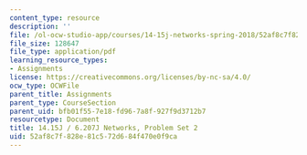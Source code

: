 ```yaml
---
content_type: resource
description: ''
file: /ol-ocw-studio-app/courses/14-15j-networks-spring-2018/52af8c7f828e81c572d684f470e0f9ca_MIT14_15JS18_ps2.pdf
file_size: 128647
file_type: application/pdf
learning_resource_types:
- Assignments
license: https://creativecommons.org/licenses/by-nc-sa/4.0/
ocw_type: OCWFile
parent_title: Assignments
parent_type: CourseSection
parent_uid: bfb01f55-7e18-fd96-7a8f-927f9d3712b7
resourcetype: Document
title: 14.15J / 6.207J Networks, Problem Set 2
uid: 52af8c7f-828e-81c5-72d6-84f470e0f9ca
---
```

